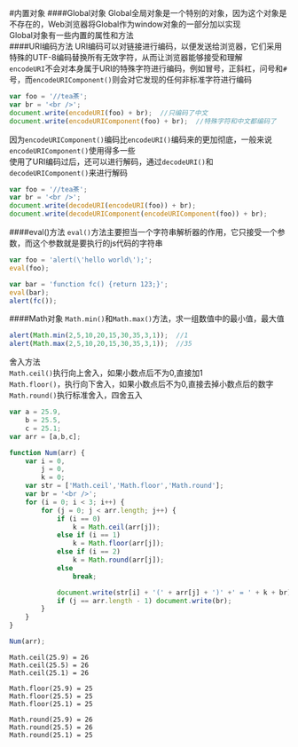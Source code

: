 #内置对象
####Global对象
Global全局对象是一个特别的对象，因为这个对象是不存在的，Web浏览器将Global作为window对象的一部分加以实现       
Global对象有一些内置的属性和方法       
####URI编码方法
URI编码可以对链接进行编码，以便发送给浏览器，它们采用特殊的UTF-8编码替换所有无效字符，从而让浏览器能够接受和理解           
`encodeURI`不会对本身属于URI的特殊字符进行编码，例如冒号，正斜杠，问号和`#`号，而`encodeURIComponent()`则会对它发现的任何非标准字符进行编码
```js
var foo = '//tea茶';
var br = '<br />';
document.write(encodeURI(foo) + br);  //只编码了中文
document.write(encodeURIComponent(foo) + br);  //特殊字符和中文都编码了
```
因为`encodeURIComponent()`编码比`encodeURI()`编码来的更加彻底，一般来说`encodeURIComponent()`使用得多一些    
使用了URI编码过后，还可以进行解码，通过`decodeURI()`和`decodeURIComponent()`来进行解码
```js
var foo = '//tea茶';
var br = '<br />';
document.write(decodeURI(encodeURI(foo)) + br);
document.write(decodeURIComponent(encodeURIComponent(foo)) + br);
```
####eval()方法
`eval()`方法主要担当一个字符串解析器的作用，它只接受一个参数，而这个参数就是要执行的js代码的字符串
```js
var foo = 'alert(\'hello world\');';
eval(foo);

var bar = 'function fc() {return 123;}';
eval(bar);
alert(fc());
```
####Math对象
`Math.min()`和`Math.max()`方法，求一组数值中的最小值，最大值
```js
alert(Math.min(2,5,10,20,15,30,35,3,1));  //1
alert(Math.max(2,5,10,20,15,30,35,3,1));  //35
```
舍入方法          
`Math.ceil()`执行向上舍入，如果小数点后不为0,直接加1              
`Math.floor()`，执行向下舍入，如果小数点后不为0,直接去掉小数点后的数字             
`Math.round()`执行标准舍入，四舍五入
```js
var a = 25.9,
	b = 25.5,
	c = 25.1;
var arr = [a,b,c];

function Num(arr) {
	var i = 0,
		j = 0,
		k = 0;
	var str = ['Math.ceil','Math.floor','Math.round'];
	var br = '<br />';
	for (i = 0; i < 3; i++) {
		for (j = 0; j < arr.length; j++) {
			if (i == 0)
				k = Math.ceil(arr[j]);
			else if (i == 1)
				k = Math.floor(arr[j]);
			else if (i == 2)
				k = Math.round(arr[j]);
			else
				break;

			document.write(str[i] + '(' + arr[j] + ')' +' = ' + k + br);
			if (j == arr.length - 1) document.write(br);
		}
	}
}

Num(arr);
```
```text
Math.ceil(25.9) = 26
Math.ceil(25.5) = 26
Math.ceil(25.1) = 26

Math.floor(25.9) = 25
Math.floor(25.5) = 25
Math.floor(25.1) = 25

Math.round(25.9) = 26
Math.round(25.5) = 26
Math.round(25.1) = 25
```
